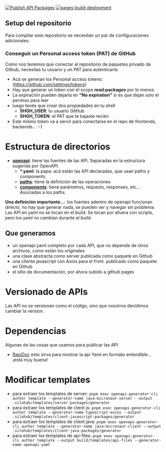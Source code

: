 [![Publish API Packages](https://github.com/silohub/product-apis/actions/workflows/packages-publish.yml/badge.svg)](https://github.com/silohub/product-apis/actions/workflows/packages-publish.yml)
[![pages-build-deployment](https://github.com/silohub/product-apis/actions/workflows/pages/pages-build-deployment/badge.svg?branch=gh-pages)](https://github.com/silohub/product-apis/actions/workflows/pages/pages-build-deployment)

## Setup del repositorio
Para compilar este repositorio se necesitan un par de configuraciones adicionales:
### Conseguir un Personal access token (PAT) de GitHub
Como nos tenemos que conectar al repositorio de paquetes privado de Github, necesitas tu usuario y un PAT para autenticarte.
- Acá se generan los Personal access tokens: (https://github.com/settings/tokens)
- Hay que generar un token con el scope **read:packages** por lo menos
- La expiración pueden dejarla en **"No expiration"** si es que dejan solo el permiso para leer
- luego tenés que crear dos propiedades en tu shell
  - **SHGH_USER**: tu usuario GitHub
  - **SHGH_TOKEN**: el PAT que te bajaste recién
- Este mismo token va a servir para conectarse en el repo de frontends, backends... :-)

# Estructura de directorios
- [**openapi**](openapi/README.md): tiene las fuentes de las API. Separadas en la estructura sugerida por OpenAPI.
  - __*.yaml__: la papa: acá están las API declaradas, que usan paths y components
  - [**paths**](openapi/paths/README.md): tiene la definición de las operaciones
  - [**components**](openapi/components/README.md): tiene parámetros, requests, responses, etc... Asociadas a los paths.

**Una definición importante...**: los fuentes adentro de openapi funcionan directo, no hay que generar nada, se pueden ver y navegar sin problema. 
Las API en yaml no se tocan en el build. Se tocan por afuera con scripts, pero los yaml no cambian durante el build.

## Que generamos
- un openapi.yaml completo por cada API, que no depende de otros archivos, como están los originales
- una clase abstracta como server publicada como paquete en Github 
- una cliente javascript con Axios para el front. publicado como paquete en Github
- el sitio de documentación, por ahora subido a github pages

# Versionado de APIs
Las API no se versionan como el código, sino que nosotros decidimos cambiar la version. 

# Dependencias
Algunas de las cosas que usamos para publicar las API
- [RapiDoc](https://mrin9.github.io/RapiDoc/) esto sirva para mostrar la api Yaml en formato entendible... ¡está muy buena!

# Modificar templates
- para extraer los templates de server: `pnpm exec openapi-generator-cli author template --generator-name java-micronaut-server --output .silohub/templates/server-packages/generator`
- para extraer los templates de client js: `pnpm exec openapi-generator-cli author template --generator-name typescript-axios --output .silohub/templates/client-javascript-packages/generator`
- para extraer los templates de client java: `pnpm exec openapi-generator-cli author template --generator-name java-micronaut-client --output .silohub/templates/client-java-packages/generator`
- para extraer los templates de api-files: `pnpm exec openapi-generator-cli author template --output build/templates/api-files --generator-name openapi-yaml`
